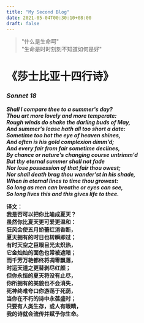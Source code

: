 ```yaml
---
title: "My Second Blog"
date: 2021-05-04T00:30:10+08:00
draft: false
---
```


> "什么是生命呵"  
> "生命是时时刻刻不知道如何是好"

# **《莎士比亚十四行诗》**

### ***Sonnet 18***  
***Shall I compare thee to a summer's day?***  
***Thou art more lovely and more temperate:***  
***Rough winds do shake the darling buds of May,***  
***And summer's lease hath all too short a date:***  
***Sometime too hot the eye of heaven shines,***  
***And often is his gold complexion dimm'd;***  
***And every fair from fair sometime declines,***  
***By chance or nature's changing course untrimm'd***  
***But thy eternal summer shall not fade***  
***Nor lose possession of that fair thou owest;***  
***Nor shall death brag thou wander'st in his shade,***  
***When in eternal lines to time thou growest:***  
***So long as men can breathe or eyes can see,***  
***So long lives this and this gives life to thee.*** 


**译文：**  
**我是否可以把你比喻成夏天？**  
**虽然你比夏天更可爱更温和：**  
**狂风会使五月娇蕾红消香断，**  
**夏天拥有的时日也转瞬即过；**  
**有时天空之巨眼目光太炽热，**  
**它金灿灿的面色也常被遮暗；**  
**而千芳万艳都终将凋零飘落，**  
**时运天道之更替剥尽红颜；**  
**但你永恒的夏天将没有止尽，**  
**你所拥有的美貌也不会消失，**  
**死神终难夸口你游荡于死荫，**  
**当你在不朽的诗中永葆盛时；**  
**只要有人类生存，或人有眼睛，**  
**我的诗就会流传并赋予你生命。**